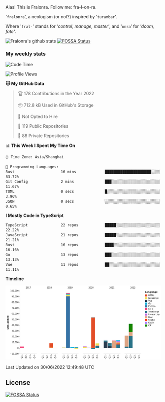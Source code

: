 Alas! This is Fralonra. Follow me: fra-l-on-ra.

'`fralonra`', a neologism (or not?) inspired by '`turambar`'.

Where '`fral-`' stands for *'control, manage, master'*, and '`onra`' for *'doom, fate'*.

![Fralonra's github stats](https://github-readme-stats.vercel.app/api?username=fralonra)
[![FOSSA Status](https://app.fossa.com/api/projects/git%2Bgithub.com%2Ffralonra%2Ffralonra.svg?type=shield)](https://app.fossa.com/projects/git%2Bgithub.com%2Ffralonra%2Ffralonra?ref=badge_shield)

### My weekly stats

<!--START_SECTION:waka-->
![Code Time](http://img.shields.io/badge/Code%20Time-3%2C044%20hrs%2032%20mins-blue)

![Profile Views](http://img.shields.io/badge/Profile%20Views-4-blue)

**🐱 My GitHub Data** 

> 🏆 178 Contributions in the Year 2022
 > 
> 📦 712.8 kB Used in GitHub's Storage 
 > 
> 🚫 Not Opted to Hire
 > 
> 📜 119 Public Repositories 
 > 
> 🔑 88 Private Repositories  
 > 
📊 **This Week I Spent My Time On** 

```text
⌚︎ Time Zone: Asia/Shanghai

💬 Programming Languages: 
Rust                     16 mins             █████████████████████░░░░   83.72% 
Git Config               2 mins              ███░░░░░░░░░░░░░░░░░░░░░░   11.67% 
TOML                     0 secs              █░░░░░░░░░░░░░░░░░░░░░░░░   3.96% 
JSON                     0 secs              ░░░░░░░░░░░░░░░░░░░░░░░░░   0.65%

```

**I Mostly Code in TypeScript** 

```text
TypeScript               22 repos            █████░░░░░░░░░░░░░░░░░░░░   22.22% 
JavaScript               21 repos            █████░░░░░░░░░░░░░░░░░░░░   21.21% 
Rust                     16 repos            ████░░░░░░░░░░░░░░░░░░░░░   16.16% 
Go                       13 repos            ███░░░░░░░░░░░░░░░░░░░░░░   13.13% 
Vue                      11 repos            ██░░░░░░░░░░░░░░░░░░░░░░░   11.11%

```


**Timeline**

![Chart not found](https://raw.githubusercontent.com/fralonra/fralonra/master/charts/bar_graph.png) 


 Last Updated on 30/06/2022 12:49:48 UTC
<!--END_SECTION:waka-->

## License
[![FOSSA Status](https://app.fossa.com/api/projects/git%2Bgithub.com%2Ffralonra%2Ffralonra.svg?type=large)](https://app.fossa.com/projects/git%2Bgithub.com%2Ffralonra%2Ffralonra?ref=badge_large)